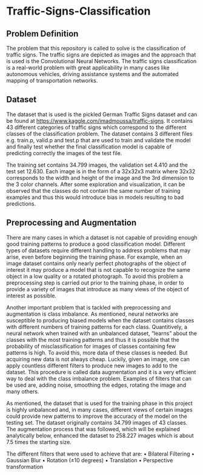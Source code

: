 # Traffic-Signs-Classification

## Problem Definition
The problem that this repository is called to solve is the classification of traffic signs. The traffic signs are depicted as images and the approach that is used is the Convolutional Neural Networks. The traffic signs classification is a real-world problem with great applicability in many cases like autonomous vehicles, driving assistance systems and the automated mapping of transportation networks.

## Dataset
The dataset that is used is the pickled German Traffic Signs dataset and can be found at https://www.kaggle.com/imadmoussa/traffic-signs. It contains 43 different categories of traffic signs which correspond to the different classes of the classification problem. The dataset contains 3 different files e.g. train.p, valid.p and test.p that are used to train and validate the model and finally test whether the final classification model is capable of predicting correctly the images of the test file. 

The training set contains 34.799 images, the validation set 4.410 and the test set 12.630. Each image is in the form of a 32x32x3 matrix where 32x32 corresponds to the width and height of the image and the 3rd dimension to the 3 color channels. After some exploration and visualization, it can be observed that the classes do not contain the same number of training examples and thus this would introduce bias in models resulting to bad predictions.

## Preprocessing and Augmentation
There are many cases in which a dataset is not capable of providing enough good training patterns to produce a good classification model. Different types of datasets require different handling to address problems that may arise, even before beginning the training phase. For example, when an image dataset contains only nearly perfect photographs of the object of interest it may produce a model that is not capable to recognize the same object in a low quality or a rotated photograph. To avoid this problem a preprocessing step is carried out prior to the training phase, in order to provide a variety of images that introduce as many views of the object of interest as possible. 

Another important problem that is tackled with preprocessing and augmentation is class imbalance. As mentioned, neural networks are susceptible to producing biased models when the dataset contains classes with different numbers of training patterns for each class. Quantitively, a neural network when trained with an unbalanced dataset, “learns” about the classes with the most training patterns and thus it is possible that the probability of misclassification for images of classes containing few patterns is high. To avoid this, more data of these classes is needed. But acquiring new data is not always cheap. Luckily, given an image, one can apply countless different filters to produce new images to add to the dataset. This procedure is called data augmentation and it is a very efficient way to deal with the class imbalance problem. Examples of filters that can be used are, adding noise, smoothing the edges, rotating the image and many others.

As mentioned, the dataset that is used for the training phase in this project is highly unbalanced and, in many cases, different views of certain images could provide new patterns to improve the accuracy of the model on the testing set. The dataset originally contains 34.799 images of 43 classes. The augmentation process that was followed, which will be explained analytically below, enhanced the dataset to 258.227 images which is about 7.5 times the starting size. 

The different filters that were used to achieve that are:
• Bilateral Filtering
• Gaussian Blur
• Rotation (±10 degrees)
• Translation
• Perspective transformation
